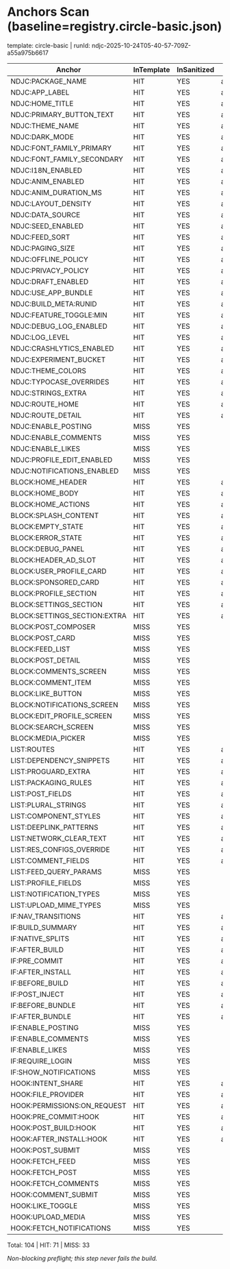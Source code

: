 # Anchors Scan (baseline=registry.circle-basic.json)

template: circle-basic | runId: ndjc-2025-10-24T05-40-57-709Z-a55a975b6617

| Anchor | InTemplate | InSanitized | File |
|---|---|---|---|
| NDJC:PACKAGE_NAME | HIT | YES | app/build.gradle |
| NDJC:APP_LABEL | HIT | YES | app/src/main/res/values/strings.xml |
| NDJC:HOME_TITLE | HIT | YES | app/src/main/res/values/strings.xml |
| NDJC:PRIMARY_BUTTON_TEXT | HIT | YES | app/src/main/res/values/strings.xml |
| NDJC:THEME_NAME | HIT | YES | app/src/main/res/values/strings.xml |
| NDJC:DARK_MODE | HIT | YES | app/src/main/res/values/themes.xml |
| NDJC:FONT_FAMILY_PRIMARY | HIT | YES | app/src/main/res/values/strings.xml |
| NDJC:FONT_FAMILY_SECONDARY | HIT | YES | app/src/main/res/values/strings.xml |
| NDJC:I18N_ENABLED | HIT | YES | app/src/main/res/values/strings.xml |
| NDJC:ANIM_ENABLED | HIT | YES | app/src/main/res/values/strings.xml |
| NDJC:ANIM_DURATION_MS | HIT | YES | app/src/main/res/values/strings.xml |
| NDJC:LAYOUT_DENSITY | HIT | YES | app/src/main/res/values/strings.xml |
| NDJC:DATA_SOURCE | HIT | YES | app/src/main/res/values/strings.xml |
| NDJC:SEED_ENABLED | HIT | YES | app/src/main/res/values/strings.xml |
| NDJC:FEED_SORT | HIT | YES | app/src/main/res/values/strings.xml |
| NDJC:PAGING_SIZE | HIT | YES | app/src/main/res/values/strings.xml |
| NDJC:OFFLINE_POLICY | HIT | YES | app/src/main/res/values/strings.xml |
| NDJC:PRIVACY_POLICY | HIT | YES | app/src/main/res/values/strings.xml |
| NDJC:DRAFT_ENABLED | HIT | YES | app/src/main/res/values/strings.xml |
| NDJC:USE_APP_BUNDLE | HIT | YES | app/build.gradle |
| NDJC:BUILD_META:RUNID | HIT | YES | app/src/main/res/values/strings.xml |
| NDJC:FEATURE_TOGGLE:MIN | HIT | YES | app/src/main/res/values/strings.xml |
| NDJC:DEBUG_LOG_ENABLED | HIT | YES | app/build.gradle |
| NDJC:LOG_LEVEL | HIT | YES | app/build.gradle |
| NDJC:CRASHLYTICS_ENABLED | HIT | YES | app/src/main/res/values/strings.xml |
| NDJC:EXPERIMENT_BUCKET | HIT | YES | app/src/main/res/values/strings.xml |
| NDJC:THEME_COLORS | HIT | YES | app/src/main/res/values/themes_overrides.xml |
| NDJC:TYPOCASE_OVERRIDES | HIT | YES | app/src/main/res/values/themes_overrides.xml |
| NDJC:STRINGS_EXTRA | HIT | YES | app/src/main/res/values/strings.xml |
| NDJC:ROUTE_HOME | HIT | YES | app/src/main/java/com/ndjc/app/navigation/NavGraph.kt |
| NDJC:ROUTE_DETAIL | HIT | YES | app/src/main/java/com/ndjc/app/navigation/NavGraph.kt |
| NDJC:ENABLE_POSTING | MISS | YES |  |
| NDJC:ENABLE_COMMENTS | MISS | YES |  |
| NDJC:ENABLE_LIKES | MISS | YES |  |
| NDJC:PROFILE_EDIT_ENABLED | MISS | YES |  |
| NDJC:NOTIFICATIONS_ENABLED | MISS | YES |  |
| BLOCK:HOME_HEADER | HIT | YES | app/src/main/java/com/ndjc/app/MainActivity.kt |
| BLOCK:HOME_BODY | HIT | YES | app/src/main/java/com/ndjc/app/MainActivity.kt |
| BLOCK:HOME_ACTIONS | HIT | YES | app/src/main/java/com/ndjc/app/MainActivity.kt |
| BLOCK:SPLASH_CONTENT | HIT | YES | app/src/main/java/com/ndjc/app/ui/screens/SplashScreen.kt |
| BLOCK:EMPTY_STATE | HIT | YES | app/src/main/java/com/ndjc/app/MainActivity.kt |
| BLOCK:ERROR_STATE | HIT | YES | app/src/main/java/com/ndjc/app/MainActivity.kt |
| BLOCK:DEBUG_PANEL | HIT | YES | app/src/main/java/com/ndjc/app/MainActivity.kt |
| BLOCK:HEADER_AD_SLOT | HIT | YES | app/src/main/java/com/ndjc/app/ui/screens/HomeScreen.kt |
| BLOCK:USER_PROFILE_CARD | HIT | YES | app/src/main/java/com/ndjc/app/ui/screens/ProfileScreen.kt |
| BLOCK:SPONSORED_CARD | HIT | YES | app/src/main/java/com/ndjc/app/feature/feed/ui/FeedItem.kt |
| BLOCK:PROFILE_SECTION | HIT | YES | app/src/main/java/com/ndjc/app/ui/screens/ProfileScreen.kt |
| BLOCK:SETTINGS_SECTION | HIT | YES | app/src/main/java/com/ndjc/app/ui/screens/SettingsScreen.kt |
| BLOCK:SETTINGS_SECTION:EXTRA | HIT | YES | app/src/main/java/com/ndjc/app/ui/screens/SettingsScreen.kt |
| BLOCK:POST_COMPOSER | MISS | YES |  |
| BLOCK:POST_CARD | MISS | YES |  |
| BLOCK:FEED_LIST | MISS | YES |  |
| BLOCK:POST_DETAIL | MISS | YES |  |
| BLOCK:COMMENTS_SCREEN | MISS | YES |  |
| BLOCK:COMMENT_ITEM | MISS | YES |  |
| BLOCK:LIKE_BUTTON | MISS | YES |  |
| BLOCK:NOTIFICATIONS_SCREEN | MISS | YES |  |
| BLOCK:EDIT_PROFILE_SCREEN | MISS | YES |  |
| BLOCK:SEARCH_SCREEN | MISS | YES |  |
| BLOCK:MEDIA_PICKER | MISS | YES |  |
| LIST:ROUTES | HIT | YES | app/src/main/java/com/ndjc/app/navigation/NavGraph.kt |
| LIST:DEPENDENCY_SNIPPETS | HIT | YES | app/build.gradle |
| LIST:PROGUARD_EXTRA | HIT | YES | app/build.gradle |
| LIST:PACKAGING_RULES | HIT | YES | app/build.gradle |
| LIST:POST_FIELDS | HIT | YES | app/src/main/java/com/ndjc/app/ui/screens/HomeScreen.kt |
| LIST:PLURAL_STRINGS | HIT | YES | app/src/main/res/values/plurals.xml |
| LIST:COMPONENT_STYLES | HIT | YES | app/src/main/res/values/arrays.xml |
| LIST:DEEPLINK_PATTERNS | HIT | YES | app/src/main/AndroidManifest.xml |
| LIST:NETWORK_CLEAR_TEXT | HIT | YES | app/src/main/res/xml/network_security_config.xml |
| LIST:RES_CONFIGS_OVERRIDE | HIT | YES | app/build.gradle |
| LIST:COMMENT_FIELDS | HIT | YES | app/src/main/java/com/ndjc/app/ui/screens/HomeScreen.kt |
| LIST:FEED_QUERY_PARAMS | MISS | YES |  |
| LIST:PROFILE_FIELDS | MISS | YES |  |
| LIST:NOTIFICATION_TYPES | MISS | YES |  |
| LIST:UPLOAD_MIME_TYPES | MISS | YES |  |
| IF:NAV_TRANSITIONS | HIT | YES | app/src/main/java/com/ndjc/app/navigation/NavGraph.kt |
| IF:BUILD_SUMMARY | HIT | YES | app/build.gradle |
| IF:NATIVE_SPLITS | HIT | YES | app/build.gradle |
| IF:AFTER_BUILD | HIT | YES | app/build.gradle |
| IF:PRE_COMMIT | HIT | YES | app/build.gradle |
| IF:AFTER_INSTALL | HIT | YES | app/src/main/java/com/ndjc/app/MainActivity.kt |
| IF:BEFORE_BUILD | HIT | YES | app/build.gradle |
| IF:POST_INJECT | HIT | YES | app/build.gradle |
| IF:BEFORE_BUNDLE | HIT | YES | app/build.gradle |
| IF:AFTER_BUNDLE | HIT | YES | app/build.gradle |
| IF:ENABLE_POSTING | MISS | YES |  |
| IF:ENABLE_COMMENTS | MISS | YES |  |
| IF:ENABLE_LIKES | MISS | YES |  |
| IF:REQUIRE_LOGIN | MISS | YES |  |
| IF:SHOW_NOTIFICATIONS | MISS | YES |  |
| HOOK:INTENT_SHARE | HIT | YES | app/src/main/AndroidManifest.xml |
| HOOK:FILE_PROVIDER | HIT | YES | app/src/main/AndroidManifest.xml |
| HOOK:PERMISSIONS:ON_REQUEST | HIT | YES | app/src/main/AndroidManifest.xml |
| HOOK:PRE_COMMIT:HOOK | HIT | YES | app/build.gradle |
| HOOK:POST_BUILD:HOOK | HIT | YES | app/build.gradle |
| HOOK:AFTER_INSTALL:HOOK | HIT | YES | app/build.gradle |
| HOOK:POST_SUBMIT | MISS | YES |  |
| HOOK:FETCH_FEED | MISS | YES |  |
| HOOK:FETCH_POST | MISS | YES |  |
| HOOK:FETCH_COMMENTS | MISS | YES |  |
| HOOK:COMMENT_SUBMIT | MISS | YES |  |
| HOOK:LIKE_TOGGLE | MISS | YES |  |
| HOOK:UPLOAD_MEDIA | MISS | YES |  |
| HOOK:FETCH_NOTIFICATIONS | MISS | YES |  |

Total: 104 | HIT: 71 | MISS: 33

_Non-blocking preflight; this step never fails the build._
